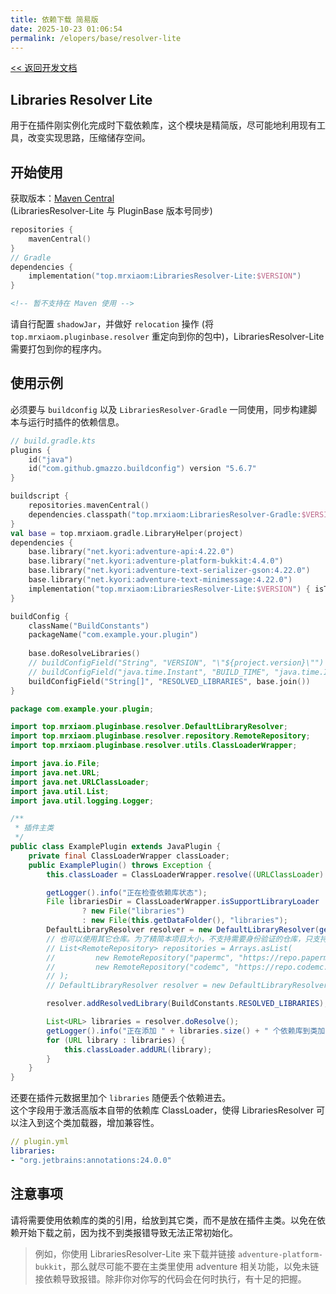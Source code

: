 ```yaml
---
title: 依赖下载 简易版
date: 2025-10-23 01:06:54
permalink: /elopers/base/resolver-lite
---
```


[<< 返回开发文档](/elopers/base/intro)

## Libraries Resolver Lite

用于在插件刚实例化完成时下载依赖库，这个模块是精简版，尽可能地利用现有工具，改变实现思路，压缩储存空间。

## 开始使用

获取版本：[Maven Central](https://central.sonatype.com/artifact/top.mrxiaom/LibrariesResolver-Lite/versions)  
(LibrariesResolver-Lite 与 PluginBase 版本号同步)

```kotlin
repositories {
    mavenCentral()
}
// Gradle
dependencies {
    implementation("top.mrxiaom:LibrariesResolver-Lite:$VERSION")
}
```

```xml
<!-- 暂不支持在 Maven 使用 -->
```

请自行配置 `shadowJar`，并做好 `relocation` 操作 (将 `top.mrxiaom.pluginbase.resolver` 重定向到你的包中)，LibrariesResolver-Lite 需要打包到你的程序内。

## 使用示例

必须要与 `buildconfig` 以及 `LibrariesResolver-Gradle` 一同使用，同步构建脚本与运行时插件的依赖信息。

```kotlin
// build.gradle.kts
plugins {
    id("java")
    id("com.github.gmazzo.buildconfig") version "5.6.7"
}

buildscript {
    repositories.mavenCentral()
    dependencies.classpath("top.mrxiaom:LibrariesResolver-Gradle:$VERSION")
}
val base = top.mrxiaom.gradle.LibraryHelper(project)
dependencies {
    base.library("net.kyori:adventure-api:4.22.0")
    base.library("net.kyori:adventure-platform-bukkit:4.4.0")
    base.library("net.kyori:adventure-text-serializer-gson:4.22.0")
    base.library("net.kyori:adventure-text-minimessage:4.22.0")
    implementation("top.mrxiaom:LibrariesResolver-Lite:$VERSION") { isTransitive = false }
}

buildConfig {
    className("BuildConstants")
    packageName("com.example.your.plugin")
    
    base.doResolveLibraries()
    // buildConfigField("String", "VERSION", "\"${project.version}\"")
    // buildConfigField("java.time.Instant", "BUILD_TIME", "java.time.Instant.ofEpochSecond(${System.currentTimeMillis() / 1000L}L)")
    buildConfigField("String[]", "RESOLVED_LIBRARIES", base.join())
}
```

```java
package com.example.your.plugin;

import top.mrxiaom.pluginbase.resolver.DefaultLibraryResolver;
import top.mrxiaom.pluginbase.resolver.repository.RemoteRepository;
import top.mrxiaom.pluginbase.resolver.utils.ClassLoaderWrapper;

import java.io.File;
import java.net.URL;
import java.net.URLClassLoader;
import java.util.List;
import java.util.logging.Logger;

/**
 * 插件主类
 */
public class ExamplePlugin extends JavaPlugin {
    private final ClassLoaderWrapper classLoader;
    public ExamplePlugin() throws Exception {
        this.classLoader = ClassLoaderWrapper.resolve((URLClassLoader) getClassLoader());

        getLogger().info("正在检查依赖库状态");
        File librariesDir = ClassLoaderWrapper.isSupportLibraryLoader
                ? new File("libraries")
                : new File(this.getDataFolder(), "libraries");
        DefaultLibraryResolver resolver = new DefaultLibraryResolver(getLogger(), librariesDir);
        // 也可以使用其它仓库。为了精简本项目大小，不支持需要身份验证的仓库，只支持公开仓库
        // List<RemoteRepository> repositories = Arrays.asList(
        //         new RemoteRepository("papermc", "https://repo.papermc.io/repository/maven-public")(),
        //         new RemoteRepository("codemc", "https://repo.codemc.io/repository/maven-public")()
        // );
        // DefaultLibraryResolver resolver = new DefaultLibraryResolver(logger, librariesDir, repositories);

        resolver.addResolvedLibrary(BuildConstants.RESOLVED_LIBRARIES);

        List<URL> libraries = resolver.doResolve();
        getLogger().info("正在添加 " + libraries.size() + " 个依赖库到类加载器");
        for (URL library : libraries) {
            this.classLoader.addURL(library);
        }
    }
}
```

还要在插件元数据里加个 `libraries` 随便丢个依赖进去。  
这个字段用于激活高版本自带的依赖库 ClassLoader，使得 LibrariesResolver 可以注入到这个类加载器，增加兼容性。
```yaml
// plugin.yml
libraries:
- "org.jetbrains:annotations:24.0.0"
```

## 注意事项

请将需要使用依赖库的类的引用，给放到其它类，而不是放在插件主类。以免在依赖开始下载之前，因为找不到类报错导致无法正常初始化。

> 例如，你使用 LibrariesResolver-Lite 来下载并链接 `adventure-platform-bukkit`，那么就尽可能不要在主类里使用 adventure 相关功能，以免未链接依赖导致报错。除非你对你写的代码会在何时执行，有十足的把握。
